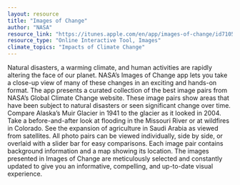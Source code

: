 ```yaml
---
layout: resource
title: "Images of Change"
author: "NASA"
resource_link: "https://itunes.apple.com/en/app/images-of-change/id710564941?mt=8"
resource_type: "Online Interactive Tool, Images"
climate_topics: "Impacts of Climate Change"
---
```


Natural disasters, a warming climate, and human activities are rapidly altering the face of our planet. NASA’s Images of Change app lets you take a close-up view of many of these changes in an exciting and hands-on format. The app presents a curated collection of the best image pairs from NASA’s Global Climate Change website. These image pairs show areas that have been subject to natural disasters or seen significant change over time. Compare Alaska’s Muir Glacier in 1941 to the glacier as it looked in 2004. Take a before-and-after look at flooding in the Missouri River or at wildfires in Colorado. See the expansion of agriculture in Saudi Arabia as viewed from satellites. All photo pairs can be viewed individually, side by side, or overlaid with a slider bar for easy comparisons. Each image pair contains background information and a map showing its location. The images presented in Images of Change are meticulously selected and constantly updated to give you an informative, compelling, and up-to-date visual experience.